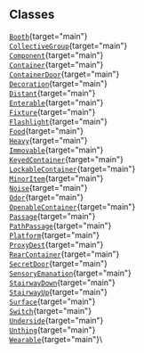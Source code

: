 ## Classes

[`Booth`](../object/Booth.html#Booth){target="main"}\
[`CollectiveGroup`](../object/CollectiveGroup.html#CollectiveGroup){target="main"}\
[`Component`](../object/Component.html#Component){target="main"}\
[`Container`](../object/Container.html#Container){target="main"}\
[`ContainerDoor`](../object/ContainerDoor.html#ContainerDoor){target="main"}\
[`Decoration`](../object/Decoration.html#Decoration){target="main"}\
[`Distant`](../object/Distant.html#Distant){target="main"}\
[`Enterable`](../object/Enterable.html#Enterable){target="main"}\
[`Fixture`](../object/Fixture.html#Fixture){target="main"}\
[`Flashlight`](../object/Flashlight.html#Flashlight){target="main"}\
[`Food`](../object/Food.html#Food){target="main"}\
[`Heavy`](../object/Heavy.html#Heavy){target="main"}\
[`Immovable`](../object/Immovable.html#Immovable){target="main"}\
[`KeyedContainer`](../object/KeyedContainer.html#KeyedContainer){target="main"}\
[`LockableContainer`](../object/LockableContainer.html#LockableContainer){target="main"}\
[`MinorItem`](../object/MinorItem.html#MinorItem){target="main"}\
[`Noise`](../object/Noise.html#Noise){target="main"}\
[`Odor`](../object/Odor.html#Odor){target="main"}\
[`OpenableContainer`](../object/OpenableContainer.html#OpenableContainer){target="main"}\
[`Passage`](../object/Passage.html#Passage){target="main"}\
[`PathPassage`](../object/PathPassage.html#PathPassage){target="main"}\
[`Platform`](../object/Platform.html#Platform){target="main"}\
[`ProxyDest`](../object/ProxyDest.html#ProxyDest){target="main"}\
[`RearContainer`](../object/RearContainer.html#RearContainer){target="main"}\
[`SecretDoor`](../object/SecretDoor.html#SecretDoor){target="main"}\
[`SensoryEmanation`](../object/SensoryEmanation.html#SensoryEmanation){target="main"}\
[`StairwayDown`](../object/StairwayDown.html#StairwayDown){target="main"}\
[`StairwayUp`](../object/StairwayUp.html#StairwayUp){target="main"}\
[`Surface`](../object/Surface.html#Surface){target="main"}\
[`Switch`](../object/Switch.html#Switch){target="main"}\
[`Underside`](../object/Underside.html#Underside){target="main"}\
[`Unthing`](../object/Unthing.html#Unthing){target="main"}\
[`Wearable`](../object/Wearable.html#Wearable){target="main"}\

